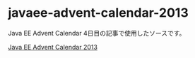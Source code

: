 javaee-advent-calendar-2013
===========================

Java EE Advent Calendar 4日目の記事で使用したソースです。

[Java EE Advent Calendar 2013](http://www.adventar.org/calendars/152)
